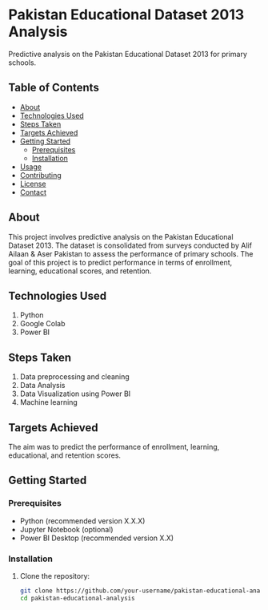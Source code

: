 # Pakistan Educational Dataset 2013 Analysis

Predictive analysis on the Pakistan Educational Dataset 2013 for primary schools.

## Table of Contents
- [About](#about)
- [Technologies Used](#technologies-used)
- [Steps Taken](#steps-taken)
- [Targets Achieved](#targets-achieved)
- [Getting Started](#getting-started)
  - [Prerequisites](#prerequisites)
  - [Installation](#installation)
- [Usage](#usage)
- [Contributing](#contributing)
- [License](#license)
- [Contact](#contact)

## About

This project involves predictive analysis on the Pakistan Educational Dataset 2013. The dataset is consolidated from surveys conducted by Alif Ailaan & Aser Pakistan to assess the performance of primary schools. The goal of this project is to predict performance in terms of enrollment, learning, educational scores, and retention.

## Technologies Used

1. Python
2. Google Colab
3. Power BI

## Steps Taken

1. Data preprocessing and cleaning
2. Data Analysis
3. Data Visualization using Power BI
4. Machine learning

## Targets Achieved

The aim was to predict the performance of enrollment, learning, educational, and retention scores.

## Getting Started

### Prerequisites

- Python (recommended version X.X.X)
- Jupyter Notebook (optional)
- Power BI Desktop (recommended version X.X)

### Installation

1. Clone the repository:
   ```bash
   git clone https://github.com/your-username/pakistan-educational-analysis.git
   cd pakistan-educational-analysis
